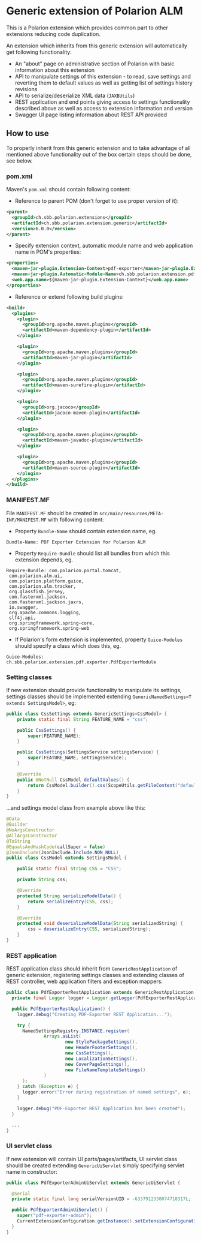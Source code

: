 # Generic extension of Polarion ALM

This is a Polarion extension which provides common part to other extensions reducing code duplication.

An extension which inherits from this generic extension will automatically get following functionality:

* An "about" page on administrative section of Polarion with basic information about this extension
* API to manipulate settings of this extension - to read, save settings and reverting them to default values as well as getting list of settings history revisions
* API to serialize/deserialize XML data (`JAXBUtils`)
* REST application and end points giving access to settings functionality described above as well as access to extension information and version
* Swagger UI page listing information about REST API provided

## How to use

To properly inherit from this generic extension and to take advantage of all mentioned above functionality
out of the box certain steps should be done, see below.

### pom.xml

Maven's `pom.xml` should contain following content:

* Reference to parent POM (don't forget to use proper version of it):

```xml
<parent>
  <groupId>ch.sbb.polarion.extensions</groupId>
  <artifactId>ch.sbb.polarion.extension.generic</artifactId>
  <version>6.0.0</version>
</parent>
```

* Specify extension context, automatic module name and web application name in POM's properties:

```xml
<properties>
  <maven-jar-plugin.Extension-Context>pdf-exporter</maven-jar-plugin.Extension-Context>
  <maven-jar-plugin.Automatic-Module-Name>ch.sbb.polarion.extension.pdf_exporter</maven-jar-plugin.Automatic-Module-Name>
  <web.app.name>${maven-jar-plugin.Extension-Context}</web.app.name>
</properties>
```

* Reference or extend following build plugins:

```xml
<build>
  <plugins>
    <plugin>
      <groupId>org.apache.maven.plugins</groupId>
      <artifactId>maven-dependency-plugin</artifactId>
    </plugin>

    <plugin>
      <groupId>org.apache.maven.plugins</groupId>
      <artifactId>maven-jar-plugin</artifactId>
    </plugin>

    <plugin>
      <groupId>org.apache.maven.plugins</groupId>
      <artifactId>maven-surefire-plugin</artifactId>
    </plugin>

    <plugin>
      <groupId>org.jacoco</groupId>
      <artifactId>jacoco-maven-plugin</artifactId>
    </plugin>

    <plugin>
      <groupId>org.apache.maven.plugins</groupId>
      <artifactId>maven-javadoc-plugin</artifactId>
    </plugin>

    <plugin>
      <groupId>org.apache.maven.plugins</groupId>
      <artifactId>maven-source-plugin</artifactId>
    </plugin>
  </plugins>
</build>
```

### MANIFEST.MF

File `MANIFEST.MF` should be created in `src/main/resources/META-INF/MANIFEST.MF` with following content:

* Property `Bundle-Name` should contain extension name, eg.

```properties
Bundle-Name: PDF Exporter Extension for Polarion ALM
```

* Property `Require-Bundle` should list all bundles from which this extension depends, eg.

```properties
Require-Bundle: com.polarion.portal.tomcat,
 com.polarion.alm.ui,
 com.polarion.platform.guice,
 com.polarion.alm.tracker,
 org.glassfish.jersey,
 com.fasterxml.jackson,
 com.fasterxml.jackson.jaxrs,
 io.swagger,
 org.apache.commons.logging,
 slf4j.api,
 org.springframework.spring-core,
 org.springframework.spring-web
```

* If Polarion's form extension is implemented, property `Guice-Modules` should specify a class which does this, eg.

```properties
Guice-Modules: ch.sbb.polarion.extension.pdf.exporter.PdfExporterModule
```

### Setting classes

If new extension should provide functionality to manipulate its settings, settings classes should be implemented extending
`GenericNamedSettings<T extends SettingsModel>`, eg:

```java
public class CssSettings extends GenericSettings<CssModel> {
    private static final String FEATURE_NAME = "css";

    public CssSettings() {
        super(FEATURE_NAME);
    }

    public CssSettings(SettingsService settingsService) {
        super(FEATURE_NAME, settingsService);
    }

    @Override
    public @NotNull CssModel defaultValues() {
        return CssModel.builder().css(ScopeUtils.getFileContent("default/dle-pdf-export.css")).build();
    }
}
```

...and settings model class from example above like this:

```java
@Data
@Builder
@NoArgsConstructor
@AllArgsConstructor
@ToString
@EqualsAndHashCode(callSuper = false)
@JsonInclude(JsonInclude.Include.NON_NULL)
public class CssModel extends SettingsModel {

    public static final String CSS = "CSS";

    private String css;

    @Override
    protected String serializeModelData() {
        return serializeEntry(CSS, css);
    }

    @Override
    protected void deserializeModelData(String serializedString) {
        css = deserializeEntry(CSS, serializedString);
    }
}
```

### REST application

REST application class should inherit from `GenericRestApplication` of generic extension,
registering settings classes and extending classes of REST controller, web application filters and exception mappers:

```java
public class PdfExporterRestApplication extends GenericRestApplication {
  private final Logger logger = Logger.getLogger(PdfExporterRestApplication.class);

  public PdfExporterRestApplication() {
    logger.debug("Creating PDF-Exporter REST Application...");

    try {
      NamedSettingsRegistry.INSTANCE.register(
              Arrays.asList(
                      new StylePackageSettings(),
                      new HeaderFooterSettings(),
                      new CssSettings(),
                      new LocalizationSettings(),
                      new CoverPageSettings(),
                      new FileNameTemplateSettings()
              )
      );
    } catch (Exception e) {
      logger.error("Error during registration of named settings", e);
    }

    logger.debug("PDF-Exporter REST Application has been created");
  }

  ...
}
```

### UI servlet class

If new extension will contain UI parts/pages/artifacts, UI servlet class should be created extending `GenericUiServlet`
simply specifying servlet name in constructor:

```java
public class PdfExporterAdminUiServlet extends GenericUiServlet {

  @Serial
  private static final long serialVersionUID = -6337912330074718317L;

  public PdfExporterAdminUiServlet() {
    super("pdf-exporter-admin");
    CurrentExtensionConfiguration.getInstance().setExtensionConfiguration(PdfExporterExtensionConfiguration.getInstance());
  }
}
```

